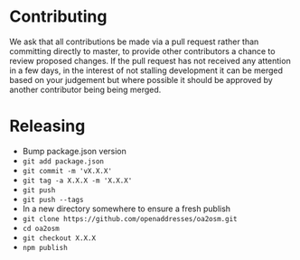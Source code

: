 # Contributing

We ask that all contributions be made via a pull request rather than committing directly to master, to provide other contributors a chance to review proposed changes. If the pull request has not received any attention in a few days, in the interest of not stalling development it can be merged based on your judgement but where possible it should be approved by another contributor being being merged.

# Releasing

- Bump package.json version
- `git add package.json`
- `git commit -m 'vX.X.X'`
- `git tag -a X.X.X -m 'X.X.X'`
- `git push`
- `git push --tags`
- In a new directory somewhere to ensure a fresh publish
- `git clone https://github.com/openaddresses/oa2osm.git`
- `cd oa2osm`
- `git checkout X.X.X`
- `npm publish`
